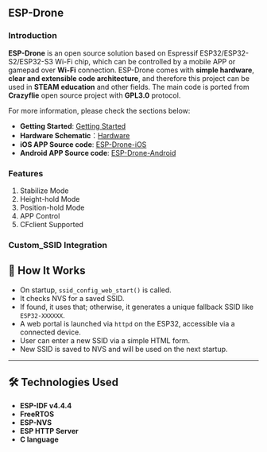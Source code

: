 
## ESP-Drone

### Introduction

**ESP-Drone** is an open source solution based on Espressif ESP32/ESP32-S2/ESP32-S3 Wi-Fi chip, which can be controlled by a mobile APP or gamepad over **Wi-Fi** connection. ESP-Drone comes with **simple hardware**, **clear and extensible code architecture**, and therefore this project can be used in **STEAM education** and other fields. The main code is ported from **Crazyflie** open source project with **GPL3.0** protocol.

For more information, please check the sections below:
* **Getting Started**: [Getting Started](https://docs.espressif.com/projects/espressif-esp-drone/zh_CN/latest/gettingstarted.html)
* **Hardware Schematic**：[Hardware](https://docs.espressif.com/projects/espressif-esp-drone/zh_CN/latest/_static/ESP32_S2_Drone_V1_2/SCH_Mainboard_ESP32_S2_Drone_V1_2.pdf)
* **iOS APP Source code**: [ESP-Drone-iOS](https://github.com/EspressifApps/ESP-Drone-iOS)
* **Android APP Source code**: [ESP-Drone-Android](https://github.com/EspressifApps/ESP-Drone-Android)

### Features

1. Stabilize Mode
2. Height-hold Mode
3. Position-hold Mode
4. APP Control
5. CFclient Supported

### Custom_SSID Integration

## 🧠 How It Works

- On startup, `ssid_config_web_start()` is called.
- It checks NVS for a saved SSID.
- If found, it uses that; otherwise, it generates a unique fallback SSID like `ESP32-XXXXXX`.
- A web portal is launched via `httpd` on the ESP32, accessible via a connected device.
- User can enter a new SSID via a simple HTML form.
- New SSID is saved to NVS and will be used on the next startup.

---

## 🛠 Technologies Used

- **ESP-IDF v4.4.4**
- **FreeRTOS**
- **ESP-NVS**
- **ESP HTTP Server**
- **C language**

